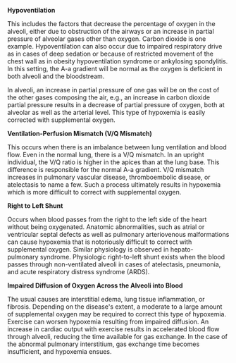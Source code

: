 **Hypoventilation**

This includes the factors that decrease the percentage of oxygen in the alveoli, either due to obstruction of the airways or an increase in partial pressure of alveolar gases other than oxygen. Carbon dioxide is one example. Hypoventilation can also occur due to impaired respiratory drive as in cases of deep sedation or because of restricted movement of the chest wall as in obesity hypoventilation syndrome or ankylosing spondylitis. In this setting, the A-a gradient will be normal as the oxygen is deficient in both alveoli and the bloodstream.

In alveoli, an increase in partial pressure of one gas will be on the cost of the other gases composing the air, e.g., an increase in carbon dioxide partial pressure results in a decrease of partial pressure of oxygen, both at alveolar as well as the arterial level. This type of hypoxemia is easily corrected with supplemental oxygen.

**Ventilation-Perfusion Mismatch (V/Q Mismatch)**

This occurs when there is an imbalance between lung ventilation and blood flow. Even in the normal lung, there is a V/Q mismatch. In an upright individual, the V/Q ratio is higher in the apices than at the lung base. This difference is responsible for the normal A-a gradient. V/Q mismatch increases in pulmonary vascular disease, thromboembolic disease, or atelectasis to name a few. Such a process ultimately results in hypoxemia which is more difficult to correct with supplemental oxygen.

**Right to Left Shunt**

Occurs when blood passes from the right to the left side of the heart without being oxygenated. Anatomic abnormalities, such as atrial or ventricular septal defects as well as pulmonary arteriovenous malformations can cause hypoxemia that is notoriously difficult to correct with supplemental oxygen. Similar physiology is observed in hepato-pulmonary syndrome. Physiologic right-to-left shunt exists when the blood passes through non-ventilated alveoli in cases of atelectasis, pneumonia, and acute respiratory distress syndrome (ARDS).

**Impaired Diffusion of Oxygen Across the Alveoli into Blood**

The usual causes are interstitial edema, lung tissue inflammation, or fibrosis. Depending on the disease's extent, a moderate to a large amount of supplemental oxygen may be required to correct this type of hypoxemia. Exercise can worsen hypoxemia resulting from impaired diffusion. An increase in cardiac output with exercise results in accelerated blood flow through alveoli, reducing the time available for gas exchange. In the case of the abnormal pulmonary interstitium, gas exchange time becomes insufficient, and hypoxemia ensues.